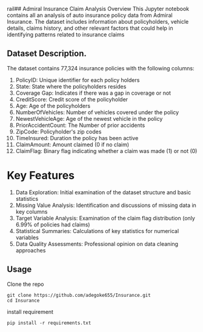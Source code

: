 rail## Admiral Insurance Claim Analysis
Overview
This Jupyter notebook contains all an analysis of auto insurance policy data from Admiral Insurance. The dataset includes information about policyholders, vehicle details, claims history, and other relevant factors that could help in identifying patterns related to insurance claims

## Dataset Description.
The dataset contains 77,324 insurance policies with the following columns: 

1. PolicyID: Unique identifier for each policy holders
2. State: State where the policyholders resides
3. Coverage Gap: Indicates if there was a gap in coverage or not
4. CreditScore: Credit score of the policyholder 
5. Age: Age of the policyholders
6. NumberOfVehicles: Number of vehicles covered under the policy
7. NewestVehicleAge: Age of the newest vehicle in the policy
8. PriorAccidentCount: The Number of prior accidents
9. ZipCode: Policyholder's zip codes
10. TimeInsured: Duration the policy has been active
11. ClaimAmount: Amount claimed (0 if no claim)
12. ClaimFlag: Binary flag indicating whether a claim was made (1) or not (0)

# Key Features
1. Data Exploration: Initial examination of the dataset structure and basic statistics
2. Missing Value Analysis: Identification and discussions of missing data in key columns
3. Target Variable Analysis: Examination of the claim flag distribution (only 6.99% of policies had claims)
4. Statistical Summaries: Calculations of key statistics for numerical variables
5. Data Quality Assessments: Professional opinion on data cleaning approaches 

## Usage
Clone the repo
```
git clone https://github.com/adegoke655/Insurance.git
cd Insurance
```
install requirement
```
pip install -r requirements.txt
```
